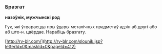 ### Бразгат
**назоўнік, мужчынскі род**

Гук, які ўтвараецца пры ўдары металічных прадметаў адзін аб другі або аб што-н. цвёрдае. Нарабіць бразгату.

<a rel="author">[http://rv-blr.com/](http://rv-blr.com/slounik.jsp?letterId=0&maskId=0&pageId=412)</a>
